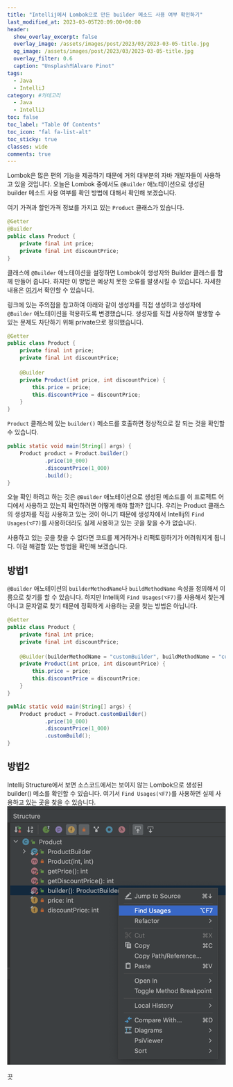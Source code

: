 ```yaml
---
title: "Intellij에서 Lombok으로 만든 builder 메소드 사용 여부 확인하기"
last_modified_at: 2023-03-05T20:09:00+00:00
header:
  show_overlay_excerpt: false
  overlay_image: /assets/images/post/2023/03/2023-03-05-title.jpg
  og_image: /assets/images/post/2023/03/2023-03-05-title.jpg
  overlay_filter: 0.6
  caption: "Unsplash의Alvaro Pinot"
tags:
  - Java
  - IntelliJ
category: #카테고리
  - Java
  - IntelliJ
toc: false
toc_label: "Table Of Contents"
toc_icon: "fal fa-list-alt"
toc_sticky: true
classes: wide
comments: true
---
```


Lombok은 많은 편의 기능을 제공하기 때문에 거의 대부분의 자바 개발자들이 사용하고 있을 것입니다.
오늘은 Lombok 중에서도 `@Builder` 애노테이션으로 생성된 builder 메소드 사용 여부를 확인 방법에 대해서 확인해 보겠습니다.

여기 가격과 할인가격 정보를 가지고 있는 `Product` 클래스가 있습니다.
```java
@Getter
@Builder
public class Product {
    private final int price;
    private final int discountPrice;
}
```

클래스에 `@Builder` 애노테이션을 설정하면 Lombok이 생성자와 Builder 클래스를 함께 만들어 줍니다.
하지만 이 방법은 예상치 못한 오류를 발생시킬 수 있습니다. 자세한 내용은 [여기](https://kwonnam.pe.kr/wiki/java/lombok/pitfall)서 확인할 수 있습니다.

링크에 있는 주의점을 참고하여 
아래와 같이 생성자를 직접 생성하고 생성자에 `@Builder` 애노테이션을 적용하도록 변경했습니다.
생성자를 직접 사용하여 발생할 수 있는 문제도 차단하기 위해 private으로 정의했습니다.
```java
@Getter
public class Product {
    private final int price;
    private final int discountPrice;

    @Builder
    private Product(int price, int discountPrice) {
        this.price = price;
        this.discountPrice = discountPrice;
    }
}
```

`Product` 클래스에 있는 `builder()` 메소드를 호출하면 정상적으로 잘 되는 것을 확인할 수 있습니다.
```java
public static void main(String[] args) {
    Product product = Product.builder()
            .price(10_000)
            .discountPrice(1_000)
            .build();
}
```

오늘 확인 하려고 하는 것은 `@Builder` 애노테이션으로 생성된 메소드를 이 프로젝트 어디에서 사용하고 있는지 
확인하려면 어떻게 해야 할까? 입니다. 우리는 Product 클래스의 생성자를 직접 사용하고 있는 것이 아니기 때문에
생성자에서 Intellij의 `Find Usages(⌥F7)`를 사용하더라도 실제 사용하고 있는 곳을 찾을 수가 없습니다.

사용하고 있는 곳을 찾을 수 없다면 코드를 제거하거나 리팩토링하기가 어려워지게 됩니다.
이걸 해결할 있는 방법을 확인해 보겠습니다.

## 방법1
`@Builder` 애노테이션의 `builderMethodName`나  `buildMethodName` 속성을 정의해서 이름으로 찾기를 할 수 있습니다.
하지만 Intellij의 `Find Usages(⌥F7)`를 사용해서 찾는게 아니고 문자열로 찾기 때문에 정확하게 사용하는 곳을 찾는 방법은 아닙니다.

```java
@Getter
public class Product {
    private final int price;
    private final int discountPrice;

    @Builder(builderMethodName = "customBuilder", buildMethodName = "customBuild")
    private Product(int price, int discountPrice) {
        this.price = price;
        this.discountPrice = discountPrice;
    }
}
```
```java
public static void main(String[] args) {
    Product product = Product.customBuilder()
            .price(10_000)
            .discountPrice(1_000)
            .customBuild();
}
```
## 방법2
Intellij Structure에서 보면 소스코드에서는 보이지 않는 Lombok으로 생성된 builder() 메소를 확인할 수 있습니다.
여기서 `Find Usages(⌥F7)`를 사용하면 실제 사용하고 있는 곳을 찾을 수 있습니다.
![Find Usages](https://raw.githubusercontent.com/kapentaz/kapentaz.github.io/master/assets/images/post/2023/03/2023-03-05-structure.png)

끗




